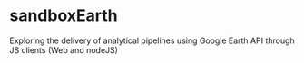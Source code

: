 # sandboxEarth
Exploring the delivery of analytical pipelines using Google Earth API through JS clients (Web and nodeJS)
